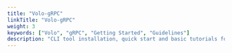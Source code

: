 ```yaml
---
title: "Volo-gRPC"
linkTitle: "Volo-gRPC"
weight: 3
keywords: ["Volo", "gRPC", "Getting Started", "Guidelines"]
description: "CLI tool installation, quick start and basic tutorials for Volo-gRPC."
---
```

